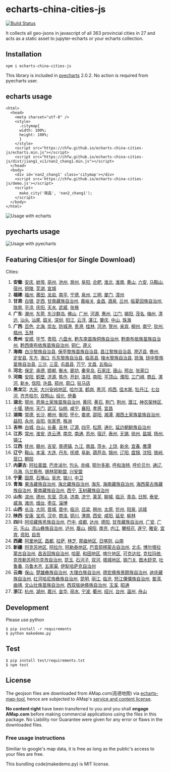 # echarts-china-cities-js

[![Build Status](https://travis-ci.org/chfw/echarts-china-cities-js.svg?branch=master)](https://travis-ci.org/chfw/echarts-china-cities-js)

It collects all geo-jsons in javascript of all 363 provincial cities
in 27 and acts as a static asset to jupyter-echarts or your
echarts collection.

## Installation

```
npm i echarts-china-cities-js
```

This library is included in [pyecharts](https://github.com/chenjiandongx/pyecharts) 2.0.2. No action is required from pyecharts user.

## echarts usage

```
<html>
  <head>
    <meta charset="utf-8" />
	<style>
	  .citymap{
	  width: 100%;
	  height: 100%;
	  }
	</style>
  	<script src="https://chfw.github.io/echarts-china-cities-js/echarts.min.js"></script>
	<script src="https://chfw.github.io/echarts-china-cities-js/dist/jiang1_xi1/nan2_chang1.min.js"></script>
  </head>
  <body>
	<div id='nan2_chang1' class='citymap'></div>
	<script src='https://chfw.github.io/echarts-china-cities-js/demo.js'></script>
	<script>
	  make_city('南昌', 'nan2_chang1');
	</script>
  </body>
</html>
```

![Usage with echarts](https://chfw.github.io/echarts-china-cities-js/nanchang.png)

## pyecharts usage

![Usage with pyecharts](https://user-images.githubusercontent.com/4280312/29755070-9bc9ae70-8b89-11e7-9bf2-bec09cb5f1a1.png)

## Featuring Cities(or for Single Download)

Cities:
1. **安徽**:
[安庆](https://chfw.github.io/echarts-china-cities-js/dist/an1_hui1/an1_qing4.min.js), [蚌埠](https://chfw.github.io/echarts-china-cities-js/dist/an1_hui1/bang4_bu4.min.js), [亳州](https://chfw.github.io/echarts-china-cities-js/dist/an1_hui1/bo2_zhou1.min.js), [池州](https://chfw.github.io/echarts-china-cities-js/dist/an1_hui1/chi2_zhou1.min.js), [滁州](https://chfw.github.io/echarts-china-cities-js/dist/an1_hui1/chu2_zhou1.min.js), [阜阳](https://chfw.github.io/echarts-china-cities-js/dist/an1_hui1/fu4_yang2.min.js), [合肥](https://chfw.github.io/echarts-china-cities-js/dist/an1_hui1/he2_fei2.min.js), [淮北](https://chfw.github.io/echarts-china-cities-js/dist/an1_hui1/huai2_bei3.min.js), [淮南](https://chfw.github.io/echarts-china-cities-js/dist/an1_hui1/huai2_nan2.min.js), [黄山](https://chfw.github.io/echarts-china-cities-js/dist/an1_hui1/huang2_shan1.min.js), [六安](https://chfw.github.io/echarts-china-cities-js/dist/an1_hui1/liu4_an1.min.js), [马鞍山](https://chfw.github.io/echarts-china-cities-js/dist/an1_hui1/ma3_an1_shan1.min.js), [宿州](https://chfw.github.io/echarts-china-cities-js/dist/an1_hui1/su4_zhou1.min.js), [铜陵](https://chfw.github.io/echarts-china-cities-js/dist/an1_hui1/tong2_ling2.min.js), [芜湖](https://chfw.github.io/echarts-china-cities-js/dist/an1_hui1/wu2_hu2.min.js), [宣城](https://chfw.github.io/echarts-china-cities-js/dist/an1_hui1/xuan1_cheng2.min.js)
2. **福建**:
[福州](https://chfw.github.io/echarts-china-cities-js/dist/fu2_jian4/fu2_zhou1.min.js), [莆田](https://chfw.github.io/echarts-china-cities-js/dist/fu2_jian4/fu3_tian2.min.js), [龙岩](https://chfw.github.io/echarts-china-cities-js/dist/fu2_jian4/long2_yan2.min.js), [南平](https://chfw.github.io/echarts-china-cities-js/dist/fu2_jian4/nan2_ping2.min.js), [宁德](https://chfw.github.io/echarts-china-cities-js/dist/fu2_jian4/ning2_de2.min.js), [泉州](https://chfw.github.io/echarts-china-cities-js/dist/fu2_jian4/quan2_zhou1.min.js), [三明](https://chfw.github.io/echarts-china-cities-js/dist/fu2_jian4/san1_ming2.min.js), [厦门](https://chfw.github.io/echarts-china-cities-js/dist/fu2_jian4/sha4_men2.min.js), [漳州](https://chfw.github.io/echarts-china-cities-js/dist/fu2_jian4/zhang1_zhou1.min.js)
3. **甘肃**:
[白银](https://chfw.github.io/echarts-china-cities-js/dist/gan1_su4/bai2_yin2.min.js), [定西](https://chfw.github.io/echarts-china-cities-js/dist/gan1_su4/ding4_xi1.min.js), [甘南藏族自治州](https://chfw.github.io/echarts-china-cities-js/dist/gan1_su4/gan1_nan2_cang2_zu2_zi4_zhi4_zhou1.min.js), [嘉峪关](https://chfw.github.io/echarts-china-cities-js/dist/gan1_su4/jia1_yu4_guan1.min.js), [金昌](https://chfw.github.io/echarts-china-cities-js/dist/gan1_su4/jin1_chang1.min.js), [酒泉](https://chfw.github.io/echarts-china-cities-js/dist/gan1_su4/jiu3_quan2.min.js), [兰州](https://chfw.github.io/echarts-china-cities-js/dist/gan1_su4/lan2_zhou1.min.js), [临夏回族自治州](https://chfw.github.io/echarts-china-cities-js/dist/gan1_su4/lin2_xia4_hui2_zu2_zi4_zhi4_zhou1.min.js), [陇南](https://chfw.github.io/echarts-china-cities-js/dist/gan1_su4/long3_nan2.min.js), [平凉](https://chfw.github.io/echarts-china-cities-js/dist/gan1_su4/ping2_liang2.min.js), [庆阳](https://chfw.github.io/echarts-china-cities-js/dist/gan1_su4/qing4_yang2.min.js), [天水](https://chfw.github.io/echarts-china-cities-js/dist/gan1_su4/tian1_shui3.min.js), [武威](https://chfw.github.io/echarts-china-cities-js/dist/gan1_su4/wu3_wei1.min.js), [张掖](https://chfw.github.io/echarts-china-cities-js/dist/gan1_su4/zhang1_ye4.min.js)
4. **广东**:
[潮州](https://chfw.github.io/echarts-china-cities-js/dist/guang3_dong1/chao2_zhou1.min.js), [东莞](https://chfw.github.io/echarts-china-cities-js/dist/guang3_dong1/dong1_guan1.min.js), [东沙群岛](https://chfw.github.io/echarts-china-cities-js/dist/guang3_dong1/dong1_sha1_qun2_dao3.min.js), [佛山](https://chfw.github.io/echarts-china-cities-js/dist/guang3_dong1/fo2_shan1.min.js), [广州](https://chfw.github.io/echarts-china-cities-js/dist/guang3_dong1/guang3_zhou1.min.js), [河源](https://chfw.github.io/echarts-china-cities-js/dist/guang3_dong1/he2_yuan2.min.js), [惠州](https://chfw.github.io/echarts-china-cities-js/dist/guang3_dong1/hui4_zhou1.min.js), [江门](https://chfw.github.io/echarts-china-cities-js/dist/guang3_dong1/jiang1_men2.min.js), [揭阳](https://chfw.github.io/echarts-china-cities-js/dist/guang3_dong1/jie1_yang2.min.js), [茂名](https://chfw.github.io/echarts-china-cities-js/dist/guang3_dong1/mao4_ming2.min.js), [梅州](https://chfw.github.io/echarts-china-cities-js/dist/guang3_dong1/mei2_zhou1.min.js), [清远](https://chfw.github.io/echarts-china-cities-js/dist/guang3_dong1/qing1_yuan3.min.js), [汕头](https://chfw.github.io/echarts-china-cities-js/dist/guang3_dong1/shan4_tou2.min.js), [汕尾](https://chfw.github.io/echarts-china-cities-js/dist/guang3_dong1/shan4_wei3.min.js), [韶关](https://chfw.github.io/echarts-china-cities-js/dist/guang3_dong1/shao2_guan1.min.js), [深圳](https://chfw.github.io/echarts-china-cities-js/dist/guang3_dong1/shen1_zhen4.min.js), [阳江](https://chfw.github.io/echarts-china-cities-js/dist/guang3_dong1/yang2_jiang1.min.js), [云浮](https://chfw.github.io/echarts-china-cities-js/dist/guang3_dong1/yun2_fu2.min.js), [湛江](https://chfw.github.io/echarts-china-cities-js/dist/guang3_dong1/zhan4_jiang1.min.js), [肇庆](https://chfw.github.io/echarts-china-cities-js/dist/guang3_dong1/zhao4_qing4.min.js), [中山](https://chfw.github.io/echarts-china-cities-js/dist/guang3_dong1/zhong1_shan1.min.js), [珠海](https://chfw.github.io/echarts-china-cities-js/dist/guang3_dong1/zhu1_hai3.min.js)
5. **广西**:
[百色](https://chfw.github.io/echarts-china-cities-js/dist/guang3_xi1/bai3_se4.min.js), [北海](https://chfw.github.io/echarts-china-cities-js/dist/guang3_xi1/bei3_hai3.min.js), [崇左](https://chfw.github.io/echarts-china-cities-js/dist/guang3_xi1/chong2_zuo3.min.js), [防城港](https://chfw.github.io/echarts-china-cities-js/dist/guang3_xi1/fang2_cheng2_gang3.min.js), [贵港](https://chfw.github.io/echarts-china-cities-js/dist/guang3_xi1/gui4_gang3.min.js), [桂林](https://chfw.github.io/echarts-china-cities-js/dist/guang3_xi1/gui4_lin2.min.js), [河池](https://chfw.github.io/echarts-china-cities-js/dist/guang3_xi1/he2_chi2.min.js), [贺州](https://chfw.github.io/echarts-china-cities-js/dist/guang3_xi1/he4_zhou1.min.js), [来宾](https://chfw.github.io/echarts-china-cities-js/dist/guang3_xi1/lai2_bin1.min.js), [柳州](https://chfw.github.io/echarts-china-cities-js/dist/guang3_xi1/liu3_zhou1.min.js), [南宁](https://chfw.github.io/echarts-china-cities-js/dist/guang3_xi1/nan2_ning2.min.js), [钦州](https://chfw.github.io/echarts-china-cities-js/dist/guang3_xi1/qin1_zhou1.min.js), [梧州](https://chfw.github.io/echarts-china-cities-js/dist/guang3_xi1/wu2_zhou1.min.js), [玉林](https://chfw.github.io/echarts-china-cities-js/dist/guang3_xi1/yu4_lin2.min.js)
6. **贵州**:
[安顺](https://chfw.github.io/echarts-china-cities-js/dist/gui4_zhou1/an1_shun4.min.js), [毕节](https://chfw.github.io/echarts-china-cities-js/dist/gui4_zhou1/bi4_jie2.min.js), [贵阳](https://chfw.github.io/echarts-china-cities-js/dist/gui4_zhou1/gui4_yang2.min.js), [六盘水](https://chfw.github.io/echarts-china-cities-js/dist/gui4_zhou1/liu4_pan2_shui3.min.js), [黔东南苗族侗族自治州](https://chfw.github.io/echarts-china-cities-js/dist/gui4_zhou1/qian2_dong1_nan2_miao2_zu2_tong1_zu2_zi4_zhi4_zhou1.min.js), [黔南布依族苗族自治州](https://chfw.github.io/echarts-china-cities-js/dist/gui4_zhou1/qian2_nan2_bu4_yi1_zu2_miao2_zu2_zi4_zhi4_zhou1.min.js), [黔西南布依族苗族自治州](https://chfw.github.io/echarts-china-cities-js/dist/gui4_zhou1/qian2_xi1_nan2_bu4_yi1_zu2_miao2_zu2_zi4_zhi4_zhou1.min.js), [铜仁](https://chfw.github.io/echarts-china-cities-js/dist/gui4_zhou1/tong2_ren2.min.js), [遵义](https://chfw.github.io/echarts-china-cities-js/dist/gui4_zhou1/zun1_yi4.min.js)
7. **海南**:
[白沙黎族自治县](https://chfw.github.io/echarts-china-cities-js/dist/hai3_nan2/bai2_sha1_li2_zu2_zi4_zhi4_xian4.min.js), [保亭黎族苗族自治县](https://chfw.github.io/echarts-china-cities-js/dist/hai3_nan2/bao3_ting2_li2_zu2_miao2_zu2_zi4_zhi4_xian4.min.js), [昌江黎族自治县](https://chfw.github.io/echarts-china-cities-js/dist/hai3_nan2/chang1_jiang1_li2_zu2_zi4_zhi4_xian4.min.js), [澄迈县](https://chfw.github.io/echarts-china-cities-js/dist/hai3_nan2/cheng2_mai4_xian4.min.js), [儋州](https://chfw.github.io/echarts-china-cities-js/dist/hai3_nan2/dan1_zhou1.min.js), [定安县](https://chfw.github.io/echarts-china-cities-js/dist/hai3_nan2/ding4_an1_xian4.min.js), [东方](https://chfw.github.io/echarts-china-cities-js/dist/hai3_nan2/dong1_fang1.min.js), [海口](https://chfw.github.io/echarts-china-cities-js/dist/hai3_nan2/hai3_kou3.min.js), [乐东黎族自治县](https://chfw.github.io/echarts-china-cities-js/dist/hai3_nan2/le4_dong1_li2_zu2_zi4_zhi4_xian4.min.js), [临高县](https://chfw.github.io/echarts-china-cities-js/dist/hai3_nan2/lin2_gao1_xian4.min.js), [陵水黎族自治县](https://chfw.github.io/echarts-china-cities-js/dist/hai3_nan2/ling2_shui3_li2_zu2_zi4_zhi4_xian4.min.js), [琼海](https://chfw.github.io/echarts-china-cities-js/dist/hai3_nan2/qiong2_hai3.min.js), [琼中黎族苗族自治县](https://chfw.github.io/echarts-china-cities-js/dist/hai3_nan2/qiong2_zhong1_li2_zu2_miao2_zu2_zi4_zhi4_xian4.min.js), [三沙](https://chfw.github.io/echarts-china-cities-js/dist/hai3_nan2/san1_sha1.min.js), [三亚](https://chfw.github.io/echarts-china-cities-js/dist/hai3_nan2/san1_ya4.min.js), [屯昌县](https://chfw.github.io/echarts-china-cities-js/dist/hai3_nan2/tun2_chang1_xian4.min.js), [万宁](https://chfw.github.io/echarts-china-cities-js/dist/hai3_nan2/wan4_ning2.min.js), [文昌](https://chfw.github.io/echarts-china-cities-js/dist/hai3_nan2/wen2_chang1.min.js), [五指山](https://chfw.github.io/echarts-china-cities-js/dist/hai3_nan2/wu3_zhi3_shan1.min.js)
8. **河北**:
[保定](https://chfw.github.io/echarts-china-cities-js/dist/he2_bei3/bao3_ding4.min.js), [承德](https://chfw.github.io/echarts-china-cities-js/dist/he2_bei3/cheng2_de2.min.js), [邯郸](https://chfw.github.io/echarts-china-cities-js/dist/he2_bei3/han2_dan1.min.js), [衡水](https://chfw.github.io/echarts-china-cities-js/dist/he2_bei3/heng2_shui3.min.js), [廊坊](https://chfw.github.io/echarts-china-cities-js/dist/he2_bei3/lang2_fang1.min.js), [秦皇岛](https://chfw.github.io/echarts-china-cities-js/dist/he2_bei3/qin2_huang2_dao3.min.js), [石家庄](https://chfw.github.io/echarts-china-cities-js/dist/he2_bei3/shi2_jia1_zhuang1.min.js), [唐山](https://chfw.github.io/echarts-china-cities-js/dist/he2_bei3/tang2_shan1.min.js), [邢台](https://chfw.github.io/echarts-china-cities-js/dist/he2_bei3/xing2_tai2.min.js), [张家口](https://chfw.github.io/echarts-china-cities-js/dist/he2_bei3/zhang1_jia1_kou3.min.js)
9. **河南**:
[安阳](https://chfw.github.io/echarts-china-cities-js/dist/he2_nan2/an1_yang2.min.js), [鹤壁](https://chfw.github.io/echarts-china-cities-js/dist/he2_nan2/he4_bi4.min.js), [济源](https://chfw.github.io/echarts-china-cities-js/dist/he2_nan2/ji4_yuan2.min.js), [焦作](https://chfw.github.io/echarts-china-cities-js/dist/he2_nan2/jiao1_zuo4.min.js), [开封](https://chfw.github.io/echarts-china-cities-js/dist/he2_nan2/kai1_feng1.min.js), [洛阳](https://chfw.github.io/echarts-china-cities-js/dist/he2_nan2/luo4_yang2.min.js), [南阳](https://chfw.github.io/echarts-china-cities-js/dist/he2_nan2/nan2_yang2.min.js), [平顶山](https://chfw.github.io/echarts-china-cities-js/dist/he2_nan2/ping2_ding3_shan1.min.js), [濮阳](https://chfw.github.io/echarts-china-cities-js/dist/he2_nan2/pu2_yang2.min.js), [三门峡](https://chfw.github.io/echarts-china-cities-js/dist/he2_nan2/san1_men2_xia2.min.js), [商丘](https://chfw.github.io/echarts-china-cities-js/dist/he2_nan2/shang1_qiu1.min.js), [漯河](https://chfw.github.io/echarts-china-cities-js/dist/he2_nan2/ta4_he2.min.js), [新乡](https://chfw.github.io/echarts-china-cities-js/dist/he2_nan2/xin1_xiang1.min.js), [信阳](https://chfw.github.io/echarts-china-cities-js/dist/he2_nan2/xin4_yang2.min.js), [许昌](https://chfw.github.io/echarts-china-cities-js/dist/he2_nan2/xu3_chang1.min.js), [郑州](https://chfw.github.io/echarts-china-cities-js/dist/he2_nan2/zheng4_zhou1.min.js), [周口](https://chfw.github.io/echarts-china-cities-js/dist/he2_nan2/zhou1_kou3.min.js), [驻马店](https://chfw.github.io/echarts-china-cities-js/dist/he2_nan2/zhu4_ma3_dian4.min.js)
10. **黑龙江**:
[大庆](https://chfw.github.io/echarts-china-cities-js/dist/hei1_long2_jiang1/da4_qing4.min.js), [大兴安岭地区](https://chfw.github.io/echarts-china-cities-js/dist/hei1_long2_jiang1/da4_xing1_an1_ling2_di4_qu1.min.js), [哈尔滨](https://chfw.github.io/echarts-china-cities-js/dist/hei1_long2_jiang1/ha1_er3_bin1.min.js), [鹤岗](https://chfw.github.io/echarts-china-cities-js/dist/hei1_long2_jiang1/he4_gang3.min.js), [黑河](https://chfw.github.io/echarts-china-cities-js/dist/hei1_long2_jiang1/hei1_he2.min.js), [鸡西](https://chfw.github.io/echarts-china-cities-js/dist/hei1_long2_jiang1/ji1_xi1.min.js), [佳木斯](https://chfw.github.io/echarts-china-cities-js/dist/hei1_long2_jiang1/jia1_mu4_si1.min.js), [牡丹江](https://chfw.github.io/echarts-china-cities-js/dist/hei1_long2_jiang1/mu3_dan1_jiang1.min.js), [七台河](https://chfw.github.io/echarts-china-cities-js/dist/hei1_long2_jiang1/qi1_tai2_he2.min.js), [齐齐哈尔](https://chfw.github.io/echarts-china-cities-js/dist/hei1_long2_jiang1/qi2_qi2_ha1_er3.min.js), [双鸭山](https://chfw.github.io/echarts-china-cities-js/dist/hei1_long2_jiang1/shuang1_ya1_shan1.min.js), [绥化](https://chfw.github.io/echarts-china-cities-js/dist/hei1_long2_jiang1/sui1_hua4.min.js), [伊春](https://chfw.github.io/echarts-china-cities-js/dist/hei1_long2_jiang1/yi1_chun1.min.js)
11. **湖北**:
[鄂州](https://chfw.github.io/echarts-china-cities-js/dist/hu2_bei3/e4_zhou1.min.js), [恩施土家族苗族自治州](https://chfw.github.io/echarts-china-cities-js/dist/hu2_bei3/en1_shi1_tu3_jia1_zu2_miao2_zu2_zi4_zhi4_zhou1.min.js), [黄冈](https://chfw.github.io/echarts-china-cities-js/dist/hu2_bei3/huang2_gang1.min.js), [黄石](https://chfw.github.io/echarts-china-cities-js/dist/hu2_bei3/huang2_shi2.min.js), [荆门](https://chfw.github.io/echarts-china-cities-js/dist/hu2_bei3/jing1_men2.min.js), [荆州](https://chfw.github.io/echarts-china-cities-js/dist/hu2_bei3/jing1_zhou1.min.js), [潜江](https://chfw.github.io/echarts-china-cities-js/dist/hu2_bei3/qian2_jiang1.min.js), [神农架林区](https://chfw.github.io/echarts-china-cities-js/dist/hu2_bei3/shen2_nong2_jia4_lin2_qu1.min.js), [十堰](https://chfw.github.io/echarts-china-cities-js/dist/hu2_bei3/shi2_yan4.min.js), [随州](https://chfw.github.io/echarts-china-cities-js/dist/hu2_bei3/sui2_zhou1.min.js), [天门](https://chfw.github.io/echarts-china-cities-js/dist/hu2_bei3/tian1_men2.min.js), [武汉](https://chfw.github.io/echarts-china-cities-js/dist/hu2_bei3/wu3_han4.min.js), [仙桃](https://chfw.github.io/echarts-china-cities-js/dist/hu2_bei3/xian1_tao2.min.js), [咸宁](https://chfw.github.io/echarts-china-cities-js/dist/hu2_bei3/xian2_ning2.min.js), [襄阳](https://chfw.github.io/echarts-china-cities-js/dist/hu2_bei3/xiang1_yang2.min.js), [孝感](https://chfw.github.io/echarts-china-cities-js/dist/hu2_bei3/xiao4_gan3.min.js), [宜昌](https://chfw.github.io/echarts-china-cities-js/dist/hu2_bei3/yi2_chang1.min.js)
12. **湖南**:
[常德](https://chfw.github.io/echarts-china-cities-js/dist/hu2_nan2/chang2_de2.min.js), [长沙](https://chfw.github.io/echarts-china-cities-js/dist/hu2_nan2/chang2_sha1.min.js), [郴州](https://chfw.github.io/echarts-china-cities-js/dist/hu2_nan2/chen1_zhou1.min.js), [衡阳](https://chfw.github.io/echarts-china-cities-js/dist/hu2_nan2/heng2_yang2.min.js), [怀化](https://chfw.github.io/echarts-china-cities-js/dist/hu2_nan2/huai2_hua4.min.js), [娄底](https://chfw.github.io/echarts-china-cities-js/dist/hu2_nan2/lou2_di3.min.js), [邵阳](https://chfw.github.io/echarts-china-cities-js/dist/hu2_nan2/shao4_yang2.min.js), [湘潭](https://chfw.github.io/echarts-china-cities-js/dist/hu2_nan2/xiang1_tan2.min.js), [湘西土家族苗族自治州](https://chfw.github.io/echarts-china-cities-js/dist/hu2_nan2/xiang1_xi1_tu3_jia1_zu2_miao2_zu2_zi4_zhi4_zhou1.min.js), [益阳](https://chfw.github.io/echarts-china-cities-js/dist/hu2_nan2/yi4_yang2.min.js), [永州](https://chfw.github.io/echarts-china-cities-js/dist/hu2_nan2/yong3_zhou1.min.js), [岳阳](https://chfw.github.io/echarts-china-cities-js/dist/hu2_nan2/yue4_yang2.min.js), [张家界](https://chfw.github.io/echarts-china-cities-js/dist/hu2_nan2/zhang1_jia1_jie4.min.js), [株洲](https://chfw.github.io/echarts-china-cities-js/dist/hu2_nan2/zhu1_zhou1.min.js)
13. **吉林**:
[白城](https://chfw.github.io/echarts-china-cities-js/dist/ji2_lin2/bai2_cheng2.min.js), [白山](https://chfw.github.io/echarts-china-cities-js/dist/ji2_lin2/bai2_shan1.min.js), [长春](https://chfw.github.io/echarts-china-cities-js/dist/ji2_lin2/chang2_chun1.min.js), [吉林](https://chfw.github.io/echarts-china-cities-js/dist/ji2_lin2/ji2_lin2.min.js), [辽源](https://chfw.github.io/echarts-china-cities-js/dist/ji2_lin2/liao2_yuan2.min.js), [四平](https://chfw.github.io/echarts-china-cities-js/dist/ji2_lin2/si4_ping2.min.js), [松原](https://chfw.github.io/echarts-china-cities-js/dist/ji2_lin2/song1_yuan2.min.js), [通化](https://chfw.github.io/echarts-china-cities-js/dist/ji2_lin2/tong1_hua4.min.js), [延边朝鲜族自治州](https://chfw.github.io/echarts-china-cities-js/dist/ji2_lin2/yan2_bian1_zhao1_xian1_zu2_zi4_zhi4_zhou1.min.js)
14. **江苏**:
[常州](https://chfw.github.io/echarts-china-cities-js/dist/jiang1_su1/chang2_zhou1.min.js), [淮安](https://chfw.github.io/echarts-china-cities-js/dist/jiang1_su1/huai2_an1.min.js), [连云港](https://chfw.github.io/echarts-china-cities-js/dist/jiang1_su1/lian2_yun2_gang3.min.js), [南京](https://chfw.github.io/echarts-china-cities-js/dist/jiang1_su1/nan2_jing1.min.js), [南通](https://chfw.github.io/echarts-china-cities-js/dist/jiang1_su1/nan2_tong1.min.js), [苏州](https://chfw.github.io/echarts-china-cities-js/dist/jiang1_su1/su1_zhou1.min.js), [宿迁](https://chfw.github.io/echarts-china-cities-js/dist/jiang1_su1/su4_qian1.min.js), [泰州](https://chfw.github.io/echarts-china-cities-js/dist/jiang1_su1/tai4_zhou1.min.js), [无锡](https://chfw.github.io/echarts-china-cities-js/dist/jiang1_su1/wu2_xi2.min.js), [徐州](https://chfw.github.io/echarts-china-cities-js/dist/jiang1_su1/xu2_zhou1.min.js), [盐城](https://chfw.github.io/echarts-china-cities-js/dist/jiang1_su1/yan2_cheng2.min.js), [扬州](https://chfw.github.io/echarts-china-cities-js/dist/jiang1_su1/yang2_zhou1.min.js), [镇江](https://chfw.github.io/echarts-china-cities-js/dist/jiang1_su1/zhen4_jiang1.min.js)
15. **江西**:
[抚州](https://chfw.github.io/echarts-china-cities-js/dist/jiang1_xi1/fu3_zhou1.min.js), [赣州](https://chfw.github.io/echarts-china-cities-js/dist/jiang1_xi1/gan4_zhou1.min.js), [吉安](https://chfw.github.io/echarts-china-cities-js/dist/jiang1_xi1/ji2_an1.min.js), [景德镇](https://chfw.github.io/echarts-china-cities-js/dist/jiang1_xi1/jing3_de2_zhen4.min.js), [九江](https://chfw.github.io/echarts-china-cities-js/dist/jiang1_xi1/jiu3_jiang1.min.js), [南昌](https://chfw.github.io/echarts-china-cities-js/dist/jiang1_xi1/nan2_chang1.min.js), [萍乡](https://chfw.github.io/echarts-china-cities-js/dist/jiang1_xi1/ping2_xiang1.min.js), [上饶](https://chfw.github.io/echarts-china-cities-js/dist/jiang1_xi1/shang4_rao2.min.js), [新余](https://chfw.github.io/echarts-china-cities-js/dist/jiang1_xi1/xin1_yu2.min.js), [宜春](https://chfw.github.io/echarts-china-cities-js/dist/jiang1_xi1/yi2_chun1.min.js), [鹰潭](https://chfw.github.io/echarts-china-cities-js/dist/jiang1_xi1/ying1_tan2.min.js)
16. **辽宁**:
[鞍山](https://chfw.github.io/echarts-china-cities-js/dist/liao2_ning2/an1_shan1.min.js), [本溪](https://chfw.github.io/echarts-china-cities-js/dist/liao2_ning2/ben3_xi1.min.js), [大连](https://chfw.github.io/echarts-china-cities-js/dist/liao2_ning2/da4_lian2.min.js), [丹东](https://chfw.github.io/echarts-china-cities-js/dist/liao2_ning2/dan1_dong1.min.js), [抚顺](https://chfw.github.io/echarts-china-cities-js/dist/liao2_ning2/fu3_shun4.min.js), [阜新](https://chfw.github.io/echarts-china-cities-js/dist/liao2_ning2/fu4_xin1.min.js), [葫芦岛](https://chfw.github.io/echarts-china-cities-js/dist/liao2_ning2/hu2_lu2_dao3.min.js), [锦州](https://chfw.github.io/echarts-china-cities-js/dist/liao2_ning2/jin3_zhou1.min.js), [辽阳](https://chfw.github.io/echarts-china-cities-js/dist/liao2_ning2/liao2_yang2.min.js), [盘锦](https://chfw.github.io/echarts-china-cities-js/dist/liao2_ning2/pan2_jin3.min.js), [沈阳](https://chfw.github.io/echarts-china-cities-js/dist/liao2_ning2/shen3_yang2.min.js), [铁岭](https://chfw.github.io/echarts-china-cities-js/dist/liao2_ning2/tie3_ling2.min.js), [营口](https://chfw.github.io/echarts-china-cities-js/dist/liao2_ning2/ying2_kou3.min.js), [朝阳](https://chfw.github.io/echarts-china-cities-js/dist/liao2_ning2/zhao1_yang2.min.js)
17. **内蒙古**:
[阿拉善盟](https://chfw.github.io/echarts-china-cities-js/dist/nei4_meng2_gu3/a1_la1_shan4_meng2.min.js), [巴彦淖尔](https://chfw.github.io/echarts-china-cities-js/dist/nei4_meng2_gu3/ba1_yan4_nao4_er3.min.js), [包头](https://chfw.github.io/echarts-china-cities-js/dist/nei4_meng2_gu3/bao1_tou2.min.js), [赤峰](https://chfw.github.io/echarts-china-cities-js/dist/nei4_meng2_gu3/chi4_feng1.min.js), [鄂尔多斯](https://chfw.github.io/echarts-china-cities-js/dist/nei4_meng2_gu3/e4_er3_duo1_si1.min.js), [呼和浩特](https://chfw.github.io/echarts-china-cities-js/dist/nei4_meng2_gu3/hu1_he2_hao4_te4.min.js), [呼伦贝尔](https://chfw.github.io/echarts-china-cities-js/dist/nei4_meng2_gu3/hu1_lun2_bei4_er3.min.js), [通辽](https://chfw.github.io/echarts-china-cities-js/dist/nei4_meng2_gu3/tong1_liao2.min.js), [乌海](https://chfw.github.io/echarts-china-cities-js/dist/nei4_meng2_gu3/wu1_hai3.min.js), [乌兰察布](https://chfw.github.io/echarts-china-cities-js/dist/nei4_meng2_gu3/wu1_lan2_cha2_bu4.min.js), [锡林郭勒盟](https://chfw.github.io/echarts-china-cities-js/dist/nei4_meng2_gu3/xi2_lin2_guo1_le4_meng2.min.js), [兴安盟](https://chfw.github.io/echarts-china-cities-js/dist/nei4_meng2_gu3/xing1_an1_meng2.min.js)
18. **宁夏**:
[固原](https://chfw.github.io/echarts-china-cities-js/dist/ning2_xia4/gu4_yuan2.min.js), [石嘴山](https://chfw.github.io/echarts-china-cities-js/dist/ning2_xia4/shi2_zui3_shan1.min.js), [吴忠](https://chfw.github.io/echarts-china-cities-js/dist/ning2_xia4/wu2_zhong1.min.js), [银川](https://chfw.github.io/echarts-china-cities-js/dist/ning2_xia4/yin2_chuan1.min.js), [中卫](https://chfw.github.io/echarts-china-cities-js/dist/ning2_xia4/zhong1_wei4.min.js)
19. **青海**:
[果洛藏族自治州](https://chfw.github.io/echarts-china-cities-js/dist/qing1_hai3/guo3_luo4_cang2_zu2_zi4_zhi4_zhou1.min.js), [海北藏族自治州](https://chfw.github.io/echarts-china-cities-js/dist/qing1_hai3/hai3_bei3_cang2_zu2_zi4_zhi4_zhou1.min.js), [海东](https://chfw.github.io/echarts-china-cities-js/dist/qing1_hai3/hai3_dong1.min.js), [海南藏族自治州](https://chfw.github.io/echarts-china-cities-js/dist/qing1_hai3/hai3_nan2_cang2_zu2_zi4_zhi4_zhou1.min.js), [海西蒙古族藏族自治州](https://chfw.github.io/echarts-china-cities-js/dist/qing1_hai3/hai3_xi1_meng2_gu3_zu2_cang2_zu2_zi4_zhi4_zhou1.min.js), [黄南藏族自治州](https://chfw.github.io/echarts-china-cities-js/dist/qing1_hai3/huang2_nan2_cang2_zu2_zi4_zhi4_zhou1.min.js), [西宁](https://chfw.github.io/echarts-china-cities-js/dist/qing1_hai3/xi1_ning2.min.js), [玉树藏族自治州](https://chfw.github.io/echarts-china-cities-js/dist/qing1_hai3/yu4_shu4_cang2_zu2_zi4_zhi4_zhou1.min.js)
20. **山东**:
[滨州](https://chfw.github.io/echarts-china-cities-js/dist/shan1_dong1/bin1_zhou1.min.js), [德州](https://chfw.github.io/echarts-china-cities-js/dist/shan1_dong1/de2_zhou1.min.js), [东营](https://chfw.github.io/echarts-china-cities-js/dist/shan1_dong1/dong1_ying2.min.js), [菏泽](https://chfw.github.io/echarts-china-cities-js/dist/shan1_dong1/he2_ze2.min.js), [济南](https://chfw.github.io/echarts-china-cities-js/dist/shan1_dong1/ji4_nan2.min.js), [济宁](https://chfw.github.io/echarts-china-cities-js/dist/shan1_dong1/ji4_ning2.min.js), [莱芜](https://chfw.github.io/echarts-china-cities-js/dist/shan1_dong1/lai2_wu2.min.js), [聊城](https://chfw.github.io/echarts-china-cities-js/dist/shan1_dong1/liao2_cheng2.min.js), [临沂](https://chfw.github.io/echarts-china-cities-js/dist/shan1_dong1/lin2_yi2.min.js), [青岛](https://chfw.github.io/echarts-china-cities-js/dist/shan1_dong1/qing1_dao3.min.js), [日照](https://chfw.github.io/echarts-china-cities-js/dist/shan1_dong1/ri4_zhao4.min.js), [泰安](https://chfw.github.io/echarts-china-cities-js/dist/shan1_dong1/tai4_an1.min.js), [威海](https://chfw.github.io/echarts-china-cities-js/dist/shan1_dong1/wei1_hai3.min.js), [潍坊](https://chfw.github.io/echarts-china-cities-js/dist/shan1_dong1/wei2_fang1.min.js), [烟台](https://chfw.github.io/echarts-china-cities-js/dist/shan1_dong1/yan1_tai2.min.js), [枣庄](https://chfw.github.io/echarts-china-cities-js/dist/shan1_dong1/zao3_zhuang1.min.js), [淄博](https://chfw.github.io/echarts-china-cities-js/dist/shan1_dong1/zi1_bo2.min.js)
21. **山西**:
[长治](https://chfw.github.io/echarts-china-cities-js/dist/shan1_xi1/chang2_zhi4.min.js), [大同](https://chfw.github.io/echarts-china-cities-js/dist/shan1_xi1/da4_tong2.min.js), [晋城](https://chfw.github.io/echarts-china-cities-js/dist/shan1_xi1/jin4_cheng2.min.js), [晋中](https://chfw.github.io/echarts-china-cities-js/dist/shan1_xi1/jin4_zhong1.min.js), [临汾](https://chfw.github.io/echarts-china-cities-js/dist/shan1_xi1/lin2_fen2.min.js), [吕梁](https://chfw.github.io/echarts-china-cities-js/dist/shan1_xi1/lv3_liang2.min.js), [朔州](https://chfw.github.io/echarts-china-cities-js/dist/shan1_xi1/shuo4_zhou1.min.js), [太原](https://chfw.github.io/echarts-china-cities-js/dist/shan1_xi1/tai4_yuan2.min.js), [忻州](https://chfw.github.io/echarts-china-cities-js/dist/shan1_xi1/xin1_zhou1.min.js), [阳泉](https://chfw.github.io/echarts-china-cities-js/dist/shan1_xi1/yang2_quan2.min.js), [运城](https://chfw.github.io/echarts-china-cities-js/dist/shan1_xi1/yun4_cheng2.min.js)
22. **陕西**:
[安康](https://chfw.github.io/echarts-china-cities-js/dist/shan3_xi1/an1_kang1.min.js), [宝鸡](https://chfw.github.io/echarts-china-cities-js/dist/shan3_xi1/bao3_ji1.min.js), [汉中](https://chfw.github.io/echarts-china-cities-js/dist/shan3_xi1/han4_zhong1.min.js), [商洛](https://chfw.github.io/echarts-china-cities-js/dist/shan3_xi1/shang1_luo4.min.js), [铜川](https://chfw.github.io/echarts-china-cities-js/dist/shan3_xi1/tong2_chuan1.min.js), [渭南](https://chfw.github.io/echarts-china-cities-js/dist/shan3_xi1/wei4_nan2.min.js), [西安](https://chfw.github.io/echarts-china-cities-js/dist/shan3_xi1/xi1_an1.min.js), [咸阳](https://chfw.github.io/echarts-china-cities-js/dist/shan3_xi1/xian2_yang2.min.js), [延安](https://chfw.github.io/echarts-china-cities-js/dist/shan3_xi1/yan2_an1.min.js), [榆林](https://chfw.github.io/echarts-china-cities-js/dist/shan3_xi1/yu2_lin2.min.js)
23. **四川**:
[阿坝藏族羌族自治州](https://chfw.github.io/echarts-china-cities-js/dist/si4_chuan1/a1_ba4_cang2_zu2_qiang1_zu2_zi4_zhi4_zhou1.min.js), [巴中](https://chfw.github.io/echarts-china-cities-js/dist/si4_chuan1/ba1_zhong1.min.js), [成都](https://chfw.github.io/echarts-china-cities-js/dist/si4_chuan1/cheng2_du1.min.js), [达州](https://chfw.github.io/echarts-china-cities-js/dist/si4_chuan1/da2_zhou1.min.js), [德阳](https://chfw.github.io/echarts-china-cities-js/dist/si4_chuan1/de2_yang2.min.js), [甘孜藏族自治州](https://chfw.github.io/echarts-china-cities-js/dist/si4_chuan1/gan1_zi1_cang2_zu2_zi4_zhi4_zhou1.min.js), [广安](https://chfw.github.io/echarts-china-cities-js/dist/si4_chuan1/guang3_an1.min.js), [广元](https://chfw.github.io/echarts-china-cities-js/dist/si4_chuan1/guang3_yuan2.min.js), [乐山](https://chfw.github.io/echarts-china-cities-js/dist/si4_chuan1/le4_shan1.min.js), [凉山彝族自治州](https://chfw.github.io/echarts-china-cities-js/dist/si4_chuan1/liang2_shan1_yi2_zu2_zi4_zhi4_zhou1.min.js), [泸州](https://chfw.github.io/echarts-china-cities-js/dist/si4_chuan1/lu2_zhou1.min.js), [眉山](https://chfw.github.io/echarts-china-cities-js/dist/si4_chuan1/mei2_shan1.min.js), [绵阳](https://chfw.github.io/echarts-china-cities-js/dist/si4_chuan1/mian2_yang2.min.js), [南充](https://chfw.github.io/echarts-china-cities-js/dist/si4_chuan1/nan2_chong1.min.js), [内江](https://chfw.github.io/echarts-china-cities-js/dist/si4_chuan1/nei4_jiang1.min.js), [攀枝花](https://chfw.github.io/echarts-china-cities-js/dist/si4_chuan1/pan1_zhi1_hua1.min.js), [遂宁](https://chfw.github.io/echarts-china-cities-js/dist/si4_chuan1/sui4_ning2.min.js), [雅安](https://chfw.github.io/echarts-china-cities-js/dist/si4_chuan1/ya3_an1.min.js), [宜宾](https://chfw.github.io/echarts-china-cities-js/dist/si4_chuan1/yi2_bin1.min.js), [资阳](https://chfw.github.io/echarts-china-cities-js/dist/si4_chuan1/zi1_yang2.min.js), [自贡](https://chfw.github.io/echarts-china-cities-js/dist/si4_chuan1/zi4_gong4.min.js)
24. **西藏**:
[阿里地区](https://chfw.github.io/echarts-china-cities-js/dist/xi1_cang2/a1_li3_di4_qu1.min.js), [昌都](https://chfw.github.io/echarts-china-cities-js/dist/xi1_cang2/chang1_du1.min.js), [拉萨](https://chfw.github.io/echarts-china-cities-js/dist/xi1_cang2/la1_sa4.min.js), [林芝](https://chfw.github.io/echarts-china-cities-js/dist/xi1_cang2/lin2_zhi1.min.js), [那曲地区](https://chfw.github.io/echarts-china-cities-js/dist/xi1_cang2/na4_qu1_di4_qu1.min.js), [日喀则](https://chfw.github.io/echarts-china-cities-js/dist/xi1_cang2/ri4_ka1_ze2.min.js), [山南](https://chfw.github.io/echarts-china-cities-js/dist/xi1_cang2/shan1_nan2.min.js)
25. **新疆**:
[阿克苏地区](https://chfw.github.io/echarts-china-cities-js/dist/xin1_jiang1/a1_ke4_su1_di4_qu1.min.js), [阿拉尔](https://chfw.github.io/echarts-china-cities-js/dist/xin1_jiang1/a1_la1_er3.min.js), [阿勒泰地区](https://chfw.github.io/echarts-china-cities-js/dist/xin1_jiang1/a1_le4_tai4_di4_qu1.min.js), [巴音郭楞蒙古自治州](https://chfw.github.io/echarts-china-cities-js/dist/xin1_jiang1/ba1_yin1_guo1_leng2_meng2_gu3_zi4_zhi4_zhou1.min.js), [北屯](https://chfw.github.io/echarts-china-cities-js/dist/xin1_jiang1/bei3_tun2.min.js), [博尔塔拉蒙古自治州](https://chfw.github.io/echarts-china-cities-js/dist/xin1_jiang1/bo2_er3_ta3_la1_meng2_gu3_zi4_zhi4_zhou1.min.js), [昌吉回族自治州](https://chfw.github.io/echarts-china-cities-js/dist/xin1_jiang1/chang1_ji2_hui2_zu2_zi4_zhi4_zhou1.min.js), [哈密](https://chfw.github.io/echarts-china-cities-js/dist/xin1_jiang1/ha1_mi4.min.js), [和田地区](https://chfw.github.io/echarts-china-cities-js/dist/xin1_jiang1/he2_tian2_di4_qu1.min.js), [喀什地区](https://chfw.github.io/echarts-china-cities-js/dist/xin1_jiang1/ka1_shi2_di4_qu1.min.js), [可克达拉](https://chfw.github.io/echarts-china-cities-js/dist/xin1_jiang1/ke3_ke4_da2_la1.min.js), [克拉玛依](https://chfw.github.io/echarts-china-cities-js/dist/xin1_jiang1/ke4_la1_ma3_yi1.min.js), [克孜勒苏柯尔克孜自治州](https://chfw.github.io/echarts-china-cities-js/dist/xin1_jiang1/ke4_zi1_le4_su1_ke1_er3_ke4_zi1_zi4_zhi4_zhou1.min.js), [昆玉](https://chfw.github.io/echarts-china-cities-js/dist/xin1_jiang1/kun1_yu4.min.js), [石河子](https://chfw.github.io/echarts-china-cities-js/dist/xin1_jiang1/shi2_he2_zi3.min.js), [双河](https://chfw.github.io/echarts-china-cities-js/dist/xin1_jiang1/shuang1_he2.min.js), [塔城地区](https://chfw.github.io/echarts-china-cities-js/dist/xin1_jiang1/ta3_cheng2_di4_qu1.min.js), [铁门关](https://chfw.github.io/echarts-china-cities-js/dist/xin1_jiang1/tie3_men2_guan1.min.js), [图木舒克](https://chfw.github.io/echarts-china-cities-js/dist/xin1_jiang1/tu2_mu4_shu1_ke4.min.js), [吐鲁番](https://chfw.github.io/echarts-china-cities-js/dist/xin1_jiang1/tu3_lu3_fan1.min.js), [乌鲁木齐](https://chfw.github.io/echarts-china-cities-js/dist/xin1_jiang1/wu1_lu3_mu4_qi2.min.js), [五家渠](https://chfw.github.io/echarts-china-cities-js/dist/xin1_jiang1/wu3_jia1_qu2.min.js), [伊犁哈萨克自治州](https://chfw.github.io/echarts-china-cities-js/dist/xin1_jiang1/yi1_li2_ha1_sa4_ke4_zi4_zhi4_zhou1.min.js)
26. **云南**:
[保山](https://chfw.github.io/echarts-china-cities-js/dist/yun2_nan2/bao3_shan1.min.js), [楚雄彝族自治州](https://chfw.github.io/echarts-china-cities-js/dist/yun2_nan2/chu3_xiong2_yi2_zu2_zi4_zhi4_zhou1.min.js), [大理白族自治州](https://chfw.github.io/echarts-china-cities-js/dist/yun2_nan2/da4_li3_bai2_zu2_zi4_zhi4_zhou1.min.js), [德宏傣族景颇族自治州](https://chfw.github.io/echarts-china-cities-js/dist/yun2_nan2/de2_hong2_dai3_zu2_jing3_po3_zu2_zi4_zhi4_zhou1.min.js), [迪庆藏族自治州](https://chfw.github.io/echarts-china-cities-js/dist/yun2_nan2/di2_qing4_cang2_zu2_zi4_zhi4_zhou1.min.js), [红河哈尼族彝族自治州](https://chfw.github.io/echarts-china-cities-js/dist/yun2_nan2/hong2_he2_ha1_ni2_zu2_yi2_zu2_zi4_zhi4_zhou1.min.js), [昆明](https://chfw.github.io/echarts-china-cities-js/dist/yun2_nan2/kun1_ming2.min.js), [丽江](https://chfw.github.io/echarts-china-cities-js/dist/yun2_nan2/li4_jiang1.min.js), [临沧](https://chfw.github.io/echarts-china-cities-js/dist/yun2_nan2/lin2_cang1.min.js), [怒江傈僳族自治州](https://chfw.github.io/echarts-china-cities-js/dist/yun2_nan2/nu4_jiang1_li4_su4_zu2_zi4_zhi4_zhou1.min.js), [普洱](https://chfw.github.io/echarts-china-cities-js/dist/yun2_nan2/pu3_er3.min.js), [曲靖](https://chfw.github.io/echarts-china-cities-js/dist/yun2_nan2/qu1_jing4.min.js), [文山壮族苗族自治州](https://chfw.github.io/echarts-china-cities-js/dist/yun2_nan2/wen2_shan1_zhuang4_zu2_miao2_zu2_zi4_zhi4_zhou1.min.js), [西双版纳傣族自治州](https://chfw.github.io/echarts-china-cities-js/dist/yun2_nan2/xi1_shuang1_ban3_na4_dai3_zu2_zi4_zhi4_zhou1.min.js), [玉溪](https://chfw.github.io/echarts-china-cities-js/dist/yun2_nan2/yu4_xi1.min.js), [昭通](https://chfw.github.io/echarts-china-cities-js/dist/yun2_nan2/zhao1_tong1.min.js)
27. **浙江**:
[杭州](https://chfw.github.io/echarts-china-cities-js/dist/zhe4_jiang1/hang2_zhou1.min.js), [湖州](https://chfw.github.io/echarts-china-cities-js/dist/zhe4_jiang1/hu2_zhou1.min.js), [嘉兴](https://chfw.github.io/echarts-china-cities-js/dist/zhe4_jiang1/jia1_xing1.min.js), [金华](https://chfw.github.io/echarts-china-cities-js/dist/zhe4_jiang1/jin1_hua2.min.js), [丽水](https://chfw.github.io/echarts-china-cities-js/dist/zhe4_jiang1/li4_shui3.min.js), [宁波](https://chfw.github.io/echarts-china-cities-js/dist/zhe4_jiang1/ning2_bo1.min.js), [衢州](https://chfw.github.io/echarts-china-cities-js/dist/zhe4_jiang1/qu2_zhou1.min.js), [绍兴](https://chfw.github.io/echarts-china-cities-js/dist/zhe4_jiang1/shao4_xing1.min.js), [台州](https://chfw.github.io/echarts-china-cities-js/dist/zhe4_jiang1/tai2_zhou1.min.js), [温州](https://chfw.github.io/echarts-china-cities-js/dist/zhe4_jiang1/wen1_zhou1.min.js), [舟山](https://chfw.github.io/echarts-china-cities-js/dist/zhe4_jiang1/zhou1_shan1.min.js)


## Development

Please use python

```shell
$ pip install -r requirements
$ python makedemo.py
```

## Test

```shell
$ pip install test/requirements.txt
$ npm test
```

## License

The geojson files are downloaded from AMap.com(高德地图) via [echarts-map-tool](http://ecomfe.github.io/echarts-map-tool/),
hence are subjected to AMap's [service and content license](https://lbs.amap.com/home/terms/).

**No content right** have been transferred to you and you shall **engage AMap.com** before
making commercial applications using the files in this package. No Liability nor Guarantee were
given for any error or flaws in the downloaded files.

### Free usage instructions

Similiar to google's map data, it is free as long as the public's access to your files
are free. 

This bundling code(makedemo.py) is MIT license.